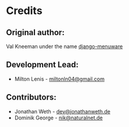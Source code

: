 # Credits

## Original author:
Val Kneeman under the name [django-menuware](https://github.com/un33k/django-menuware)

## Development Lead:
* Milton Lenis - miltonln04@gmail.com

## Contributors:
* Jonathan Weth - dev@jonathanweth.de
* Dominik George - nik@naturalnet.de